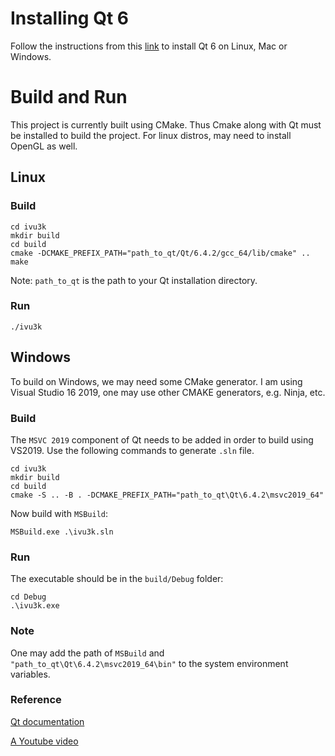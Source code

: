 # Installing Qt 6
Follow the instructions from this [link](https://youtu.be/nscgFv4l53w) to install Qt 6 on Linux, Mac or Windows.

# Build and Run
This project is currently built using CMake. Thus Cmake along with Qt must be installed to build the project. For linux distros, may need to install OpenGL as well.

## Linux 

### Build
```
cd ivu3k
mkdir build
cd build
cmake -DCMAKE_PREFIX_PATH="path_to_qt/Qt/6.4.2/gcc_64/lib/cmake" ..
make
```
Note: `path_to_qt` is the path to your Qt installation directory.

### Run
```
./ivu3k
```

## Windows
To build on Windows, we may need some CMake generator. I am using Visual Studio 16 2019, one may use other CMAKE generators, e.g. Ninja, etc.

### Build
The `MSVC 2019` component of Qt needs to be added in order to build using VS2019. Use the following commands to generate `.sln` file.
```
cd ivu3k
mkdir build
cd build
cmake -S .. -B . -DCMAKE_PREFIX_PATH="path_to_qt\Qt\6.4.2\msvc2019_64"
```
Now build with `MSBuild`:
```
MSBuild.exe .\ivu3k.sln
```
### Run
The executable should be in the `build/Debug` folder:
```
cd Debug
.\ivu3k.exe
```
### Note
One may add the path of `MSBuild` and `"path_to_qt\Qt\6.4.2\msvc2019_64\bin"` to the system environment variables.

### Reference
[Qt documentation](https://doc.qt.io/qt-6/cmake-build-on-cmdline.html)

[A Youtube video](https://www.youtube.com/watch?v=HRGZDnNMc5U&t=360s)


